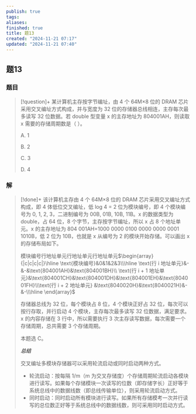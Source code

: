 ```yaml
---
publish: true
tags: 
aliases: 
finished: true
title: 题13
created: "2024-11-21 07:17"
updated: "2024-11-21 07:40"
---
```

## 题13
### 题目
> [!question]+
> 某计算机主存按字节编址，由 4 个 64M×8 位的 DRAM 芯片采用交叉编址方式构成，并与宽度为 32 位的存储器总线相连，主存每次最多读写 32 位数据。若 double 型变量 x 的主存地址为 804001AH，则读取 x 需要的存储周期数是（ ）。
> 
> A. 1
> 
> B. 2
> 
> C. 3
> 
> D. 4
### 解
> [!done]+
> 该计算机主存由 4 个 64M×8 位的 DRAM 芯片采用交叉编址方式构成，即 4 体低位交叉编址，低 log 4 = 2 位为模块编号，即 4 个模块编号为 0, 1, 2, 3，二进制编号为 00B, 01B, 10B, 11B。x 的数据类型为 double，占 64 位，8 个字节，主存按字节编址，所以 x 占 8 个地址单元。x 的主存地址为 804 001AH=1000 0000 0100 0000 0000 0001 1010B，低 2 位为 10B，也就是 x 从编号为 2 的模块开始存储。可以画出 x 的存储布局如下。
> 
> 模块编号行地址单元行地址单元行地址单元$\begin{array}{|c|c|c|c|}\hline \text{模块编号}&0&1&2&3\\\hline \text{行 i 地址单元}&-&-&\text{804001AH}&\text{804001BH}\\ \text{行 i + 1 地址单元}&\text{804001CH}&\text{804001DH}&\text{804001EH}&\text{804001FH}\\\text{行 i + 2 地址单元} &\text{8040020H}&\text{8040021H}&-&-\\\hline \end{array}$
> 
> 存储器总线为 32 位，每个模块占 8 位，4 个模块正好占 32 位，每次可以按行存取，并行启动 4 个模块，主存每次最多读写 32 位数据，满足要求。x 的内容存储在 3 行中，所以需要执行 3 次主存读写数据，每次需要一个存储周期，总共需要 3 个存储周期。
> 
> 本题选 C。
> 
> **_总结_**
> 
> 交叉编址多模块存储器可以采用轮流启动或同时启动两种方式。
> 
> - 轮流启动：按每隔 1/m（m 为交叉存储度）个存储周期轮流启动各模块进行读写。如果每个存储模块一次读写的位数（即存储字长）正好等于系统总线中的数据线数（即总线传输单位），则采用轮流启动方式。
> - 同时启动：同时启动所有模块进行读写。如果所有存储模考一次并行读写的总位数正好等于系统总线中的数据线数，则可采用同时启动方式。